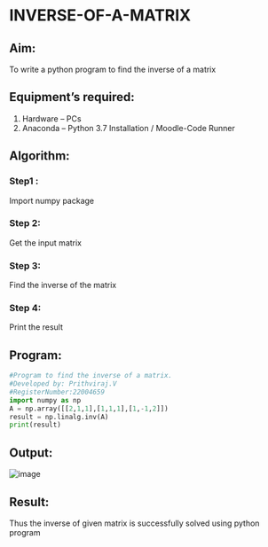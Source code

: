 # INVERSE-OF-A-MATRIX
## Aim:
To write a python program to find the inverse of a matrix
## Equipment’s required:
1. 	Hardware – PCs
2. 	Anaconda – Python 3.7 Installation / Moodle-Code Runner
## Algorithm:
### Step1 : 
Import numpy package
### Step 2:
Get the input matrix
### Step 3:
Find the inverse of the matrix
### Step 4: 
Print the result
## Program:
```python
#Program to find the inverse of a matrix.
#Developed by: Prithviraj.V
#RegisterNumber:22004659
import numpy as np
A = np.array([[2,1,1],[1,1,1],[1,-1,2]])
result = np.linalg.inv(A)
print(result)
```

## Output:
![image](https://github.com/user-attachments/assets/da72aa63-2e55-4f56-90c8-c2be8618f267)


## Result:
Thus the inverse of given matrix is successfully solved using python program


